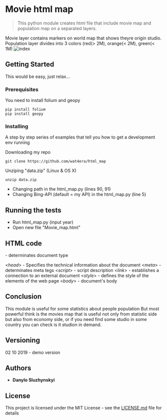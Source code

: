 # Movie html map

> This python module creates html file that include movie map and population map on a separated layers.

Movie layer contains markers on world map that shows theyre origin studio.
Population layer divides into 3 colors (red(> 2M), orange(< 2M), green(< 1M)
![index](https://user-images.githubusercontent.com/44615981/52539170-be688f80-2d83-11e9-89e4-4f857802e7b8.jpg)




## Getting Started

This would be easy, just relax...

### Prerequisites

You need to install folium and geopy

```
pip install folium
pip install geopy
```


### Installing

A step by step series of examples that tell you how to get a development env running

Downloading my repo

```
git clone https://github.com/wat4era/html_map
```

Unziping "data.zip" (Linux & OS X)

```
unzip data.zip
```

* Changing path in the html_map.py (lines 90, 91) 
* Changing Bing-API (default = my API) in the html_map.py (line 5)


## Running the tests
* Run html_map.py (input year)
* Open new file "Movie_map.html"




## HTML code
<!DOCTYPE> -  determinates document type
<*head*> - Specifies the technical information about the document
<*meta*> - determinates meta tegs
<*script*> - script description
<*link*> - establishes a connection to an external document
<*style*> - defines the style of the elements of the web page
<*body*> - document's body

## Conclusion

This module is useful for some statistics about people population
But most powerful think is the movies map that is useful not only from statistic side but also from economy side, or if you need find some studio in some country you can check is it studion in demand.

## Versioning
02 10 2019 - demo version

## Authors

* **Danylo Sluzhynskyi** 

## License

This project is licensed under the MIT License - see the [LICENSE.md](LICENSE.md) file for details

